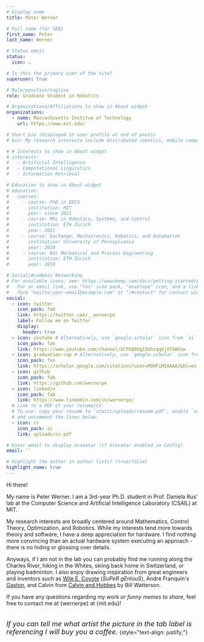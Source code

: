 ```yaml
---
# Display name
title: Peter Werner

# Full name (for SEO)
first_name: Peter
last_name: Werner

# Status emoji
status:
  icon: ☕️

# Is this the primary user of the site?
superuser: true

# Role/position/tagline
role: Graduate Student in Robotics

# Organizations/Affiliations to show in About widget
organizations:
  - name: Massachusetts Institue of Technology
    url: https://www.mit.edu/

# Short bio (displayed in user profile at end of posts)
# bio: My research interests include distributed robotics, mobile computing and programmable matter.

# # Interests to show in About widget
# interests:
#   - Artificial Intelligence
#   - Computational Linguistics
#   - Information Retrieval

# Education to show in About widget
# education:
#   courses:
#     - course: PhD in EECS
#       institution: MIT
#       year: since 2021
#     - course: MSc in Robotics, Systems, and Control
#       institution: ETH Zürich
#       year: 2021
#     - course: Exchange, Mechatronics, Robotics, and Automation
#       institution: University of Pennsylvania
#       year: 2020
#     - course: BSc Mechanical and Process Engineering
#       institution: ETH Zürich
#       year: 2019

# Social/Academic Networking
# For available icons, see: https://wowchemy.com/docs/getting-started/page-builder/#icons
#   For an email link, use "fas" icon pack, "envelope" icon, and a link in the
#   form "mailto:your-email@example.com" or "/#contact" for contact widget.
social:
  - icon: twitter
    icon_pack: fab
    link: https://twitter.com/__wernerpe
    label: Follow me on Twitter
    display:
      header: true
  - icon: youtube # Alternatively, use `google-scholar` icon from `ai` icon pack
    icon_pack: fab
    link: https://www.youtube.com/channel/UCPGQ0UgIdahzqqGjXFGWXsw
  - icon: graduation-cap # Alternatively, use `google-scholar` icon from `ai` icon pack
    icon_pack: fas
    link: https://scholar.google.com/citations?user=M5HFiMIAAAAJ&hl=en
  - icon: github
    icon_pack: fab
    link: https://github.com/wernerpe
  - icon: linkedin
    icon_pack: fab
    link: https://www.linkedin.com/in/wernerpe/
  # Link to a PDF of your resume/CV.
  # To use: copy your resume to `static/uploads/resume.pdf`, enable `ai` icons in `params.yaml`,
  # and uncomment the lines below.
  - icon: cv
    icon_pack: ai
    link: uploads/cv.pdf

# Enter email to display Gravatar (if Gravatar enabled in Config)
email: ''

# Highlight the author in author lists? (true/false)
highlight_name: true
---
```

Hi there!

My name is Peter Werner. I am a 3rd-year Ph.D. student in Prof. Daniela Rus’ lab at the Computer Science and Artificial Intelligence Laboratory (CSAIL) at MIT.

My research interests are broadly centered around Mathematics, Control Theory, Optimization, and Robotics. While my interests tend more towards theory and software, I have a deep appreciation for hardware. I find nothing more convincing than an actual hardware system executing an approach - there is no hiding or glossing over details.

Anyways, if I am not in the lab you can probably find me running along the Charles River, hiking in the Whites, skiing back home in Switzerland, or playing badminton. I also enjoy drawing inspiration from great engineers and inventors such as [Wile E. Coyote](https://www.youtube.com/watch?v=lghIDQSbxw8) (*SuPeR gEnIouS*), André Franquin's [Gaston](https://www.pipelinecomics.com/gomer-the-goof-v1-mind-the-goof/), and Calvin from [Calvin and Hobbes](https://en.wikipedia.org/wiki/Calvin_and_Hobbes) by Bill Watterson.

If you have any questions regarding my work *or funny memes to share*, feel free to contact me at {wernerpe} at {mit.edu}!

<font size="4"> <br> *If you can tell me what artist the picture in the tab label is referencing I will buy you a coffee.*</font>
{style="text-align: justify;"}
